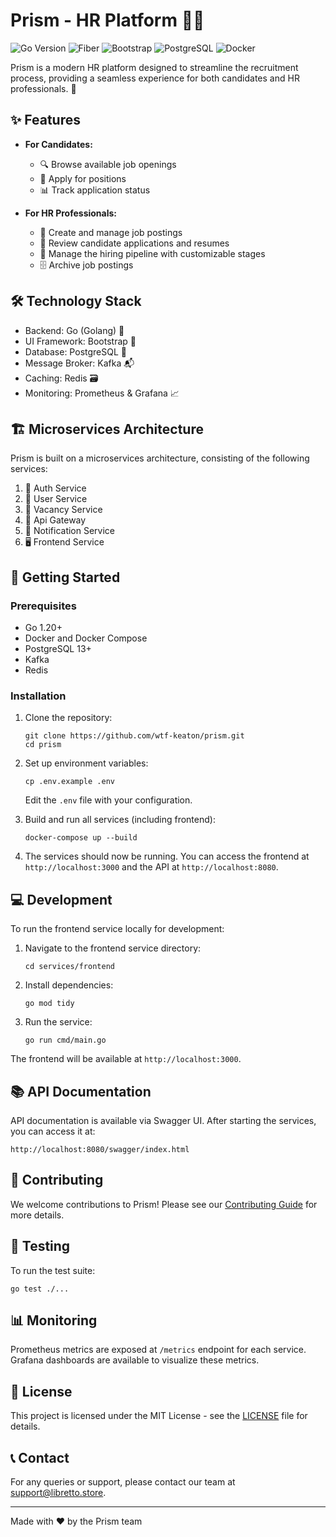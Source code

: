 # Prism - HR Platform 🌈👥

![Go Version](https://img.shields.io/badge/Go-1.20+-00ADD8?style=for-the-badge&logo=go)
![Fiber](https://img.shields.io/badge/Fiber-v2.40.1-00ADD8?style=for-the-badge&logo=go)
![Bootstrap](https://img.shields.io/badge/Bootstrap-v5.2-7952B3?style=for-the-badge&logo=bootstrap)
![PostgreSQL](https://img.shields.io/badge/PostgreSQL-13+-4169E1?style=for-the-badge&logo=postgresql)
![Docker](https://img.shields.io/badge/Docker-20.10.21-2496ED?style=for-the-badge&logo=docker)

Prism is a modern HR platform designed to streamline the recruitment process, providing a seamless experience for both candidates and HR professionals. 🚀

## ✨ Features

- **For Candidates:**
  - 🔍 Browse available job openings
  - 📝 Apply for positions
  - 📊 Track application status

- **For HR Professionals:**
  - 📢 Create and manage job postings
  - 👀 Review candidate applications and resumes
  - 🔄 Manage the hiring pipeline with customizable stages
  - 🗄️ Archive job postings

## 🛠️ Technology Stack

- Backend: Go (Golang) 🐹
- UI Framework: Bootstrap 🎨
- Database: PostgreSQL 🐘
- Message Broker: Kafka 📬
- Caching: Redis 🗃️
- Monitoring: Prometheus & Grafana 📈

## 🏗️ Microservices Architecture

Prism is built on a microservices architecture, consisting of the following services:

1. 🔐 Auth Service
2. 👤 User Service
3. 💼 Vacancy Service
4. 📮 Api Gateway
5. 🔔 Notification Service
6. 🖥️ Frontend Service

## 🚀 Getting Started

### Prerequisites

- Go 1.20+
- Docker and Docker Compose
- PostgreSQL 13+
- Kafka
- Redis

### Installation

1. Clone the repository:
   ```
   git clone https://github.com/wtf-keaton/prism.git
   cd prism
   ```

2. Set up environment variables:
   ```
   cp .env.example .env
   ```
   Edit the `.env` file with your configuration.

3. Build and run all services (including frontend):
   ```
   docker-compose up --build
   ```

4. The services should now be running. You can access the frontend at `http://localhost:3000` and the API at `http://localhost:8080`.

## 💻 Development

To run the frontend service locally for development:

1. Navigate to the frontend service directory:
   ```
   cd services/frontend
   ```

2. Install dependencies:
   ```
   go mod tidy
   ```

3. Run the service:
   ```
   go run cmd/main.go
   ```

The frontend will be available at `http://localhost:3000`.

## 📚 API Documentation

API documentation is available via Swagger UI. After starting the services, you can access it at:

`http://localhost:8080/swagger/index.html`

## 🤝 Contributing

We welcome contributions to Prism! Please see our [Contributing Guide](CONTRIBUTING.md) for more details.

## 🧪 Testing

To run the test suite:

```
go test ./...
```

## 📊 Monitoring

Prometheus metrics are exposed at `/metrics` endpoint for each service. Grafana dashboards are available to visualize these metrics.

## 📜 License

This project is licensed under the MIT License - see the [LICENSE](LICENSE) file for details.

## 📞 Contact

For any queries or support, please contact our team at support@libretto.store.

---

Made with ❤️ by the Prism team
